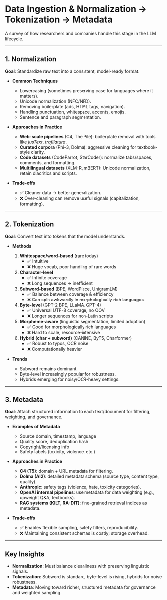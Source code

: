 # Data Ingestion & Normalization → Tokenization → Metadata

A survey of how researchers and companies handle this stage in the LLM lifecycle.

---

## 1. Normalization
**Goal**: Standardize raw text into a consistent, model-ready format.

- **Common Techniques**  
  - Lowercasing (sometimes preserving case for languages where it matters).  
  - Unicode normalization (NFC/NFD).  
  - Removing boilerplate (ads, HTML tags, navigation).  
  - Handling punctuation, whitespace, accents, emojis.  
  - Sentence and paragraph segmentation.  

- **Approaches in Practice**  
  - **Web-scale pipelines** (C4, The Pile): boilerplate removal with tools like *jusText*, *trafilatura*.  
  - **Curated corpora** (Phi-3, Dolma): aggressive cleaning for textbook-style clarity.  
  - **Code datasets** (CodeParrot, StarCoder): normalize tabs/spaces, comments, and formatting.  
  - **Multilingual datasets** (XLM-R, mBERT): Unicode normalization, retain diacritics and scripts.  

- **Trade-offs**  
  - ✅ Cleaner data → better generalization.  
  - ❌ Over-cleaning can remove useful signals (capitalization, formatting).  

---

## 2. Tokenization
**Goal**: Convert text into tokens that the model understands.

- **Methods**  
  1. **Whitespace/word-based** (rare today)  
     - ✅ Intuitive  
     - ❌ Huge vocab, poor handling of rare words  
  2. **Character-level**  
     - ✅ Infinite coverage  
     - ❌ Long sequences → inefficient  
  3. **Subword-based** (BPE, WordPiece, UnigramLM)  
     - ✅ Balance between coverage & efficiency  
     - ❌ Can split awkwardly in morphologically rich languages  
  4. **Byte-level** (GPT-2 BPE, LLaMA, GPT-4)  
     - ✅ Universal UTF-8 coverage, no OOV  
     - ❌ Longer sequences for non-Latin scripts  
  5. **Morpheme-aware** (linguistic segmentation, limited adoption)  
     - ✅ Good for morphologically rich languages  
     - ❌ Hard to scale, resource-intensive  
  6. **Hybrid (char + subword)** (CANINE, ByT5, Charformer)  
     - ✅ Robust to typos, OCR noise  
     - ❌ Computationally heavier  

- **Trends**  
  - Subword remains dominant.  
  - Byte-level increasingly popular for robustness.  
  - Hybrids emerging for noisy/OCR-heavy settings.  

---

## 3. Metadata
**Goal**: Attach structured information to each text/document for filtering, weighting, and governance.

- **Examples of Metadata**  
  - Source domain, timestamp, language  
  - Quality score, deduplication hash  
  - Copyright/licensing info  
  - Safety labels (toxicity, violence, etc.)  

- **Approaches in Practice**  
  - **C4 (T5)**: domain + URL metadata for filtering.  
  - **Dolma (AI2)**: detailed metadata schema (source type, content type, quality).  
  - **Anthropic**: safety tags (violence, hate, toxicity categories).  
  - **OpenAI internal pipelines**: use metadata for data weighting (e.g., upweight Q&A, textbooks).  
  - **RAG systems (KILT, RA-DIT)**: fine-grained retrieval indices as metadata.  

- **Trade-offs**  
  - ✅ Enables flexible sampling, safety filters, reproducibility.  
  - ❌ Maintaining consistent schemas is costly; storage overhead.  

---

## Key Insights
- **Normalization**: Must balance cleanliness with preserving linguistic signals.  
- **Tokenization**: Subword is standard, byte-level is rising, hybrids for noise robustness.  
- **Metadata**: Moving toward richer, structured metadata for governance and weighted sampling.  
